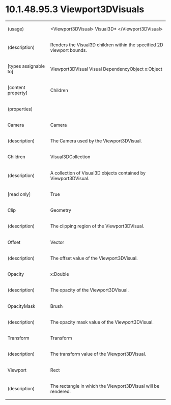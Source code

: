 <html dir="LTR" xmlns:mshelp="http://msdn.microsoft.com/mshelp" xmlns:ddue="http://ddue.schemas.microsoft.com/authoring/2003/5" xmlns:xlink="http://www.w3.org/1999/xlink" xmlns:tool="http://www.microsoft.com/tooltip"><body><input type="hidden" id="userDataCache" class="userDataStyle"><input type="hidden" id="hiddenScrollOffset"><img id="dropDownImage" style="display:none; height:0; width:0;" src="../local/drpdown.gif"><img id="dropDownHoverImage" style="display:none; height:0; width:0;" src="../local/drpdown_orange.gif"><img id="collapseImage" style="display:none; height:0; width:0;" src="../local/collapse.gif"><img id="expandImage" style="display:none; height:0; width:0;" src="../local/exp.gif"><img id="collapseAllImage" style="display:none; height:0; width:0;" src="../local/collall.gif"><img id="expandAllImage" style="display:none; height:0; width:0;" src="../local/expall.gif"><img id="copyImage" style="display:none; height:0; width:0;" src="../local/copycode.gif"><img id="copyHoverImage" style="display:none; height:0; width:0;" src="../local/copycodeHighlight.gif"><div id="header"><h1 class="heading">10.1.48.95.3 Viewport3DVisuals</h1></div><div id="mainSection"><div id="mainBody"><div id="allHistory" class="saveHistory" onsave="saveAll()" onload="loadAll()"></div>
			<div id="sectionSection0" class="section" name="collapseableSection"><content xmlns="http://ddue.schemas.microsoft.com/authoring/2003/5" xmlns:wsd="http://wsdev.schemas.microsoft.com/authoring/2008/2" xmlns:msxsl="urn:schemas-microsoft-com:xslt" xmlns:script="urn:script" xmlns:build="urn:build">
				</content></div><div id="sectionSection1" class="section" name="collapseableSection"><content xmlns="http://ddue.schemas.microsoft.com/authoring/2003/5" xmlns:wsd="http://wsdev.schemas.microsoft.com/authoring/2008/2" xmlns:msxsl="urn:schemas-microsoft-com:xslt" xmlns:script="urn:script" xmlns:build="urn:build">
					<p xmlns=""><b></b></p><table class="ProtocolAuthoredTable" xmlns=""><tr>
								<td>
									<p>(usage)</p>
								</td>
								<td>
									<p>&lt;Viewport3DVisual&gt; Visual3D* &lt;/Viewport3DVisual&gt;</p>
								</td>
							</tr><tr>
							<td>
								<p>(description)</p>
							</td>
							<td>
								<p>Renders the Visual3D children within the specified 2D viewport bounds.</p>
							</td>
						</tr><tr>
							<td>
								<p>[types assignable to]</p>
							</td>
							<td>
								<p>Viewport3DVisual Visual DependencyObject x:Object</p>
							</td>
						</tr><tr>
							<td>
								<p>[content property]</p>
							</td>
							<td>
								<p>Children</p>
							</td>
						</tr><tr>
							<td>
								<p>(properties)</p>
							</td>
							<td>
							</td>
						</tr><tr>
							<td>
								<p>Camera</p>
							</td>
							<td>
								<p>Camera</p>
							</td>
						</tr><tr>
							<td>
								<p>(description)</p>
							</td>
							<td>
								<p>The Camera used by the Viewport3DVisual.</p>
							</td>
						</tr><tr>
							<td>
								<p>Children</p>
							</td>
							<td>
								<p>Visual3DCollection</p>
							</td>
						</tr><tr>
							<td>
								<p>(description)</p>
							</td>
							<td>
								<p>A collection of Visual3D objects contained by Viewport3DVisual.</p>
							</td>
						</tr><tr>
							<td>
								<p>[read only]</p>
							</td>
							<td>
								<p>True</p>
							</td>
						</tr><tr>
							<td>
								<p>Clip</p>
							</td>
							<td>
								<p>Geometry</p>
							</td>
						</tr><tr>
							<td>
								<p>(description)</p>
							</td>
							<td>
								<p>The clipping region of the Viewport3DVisual.</p>
							</td>
						</tr><tr>
							<td>
								<p>Offset</p>
							</td>
							<td>
								<p>Vector</p>
							</td>
						</tr><tr>
							<td>
								<p>(description)</p>
							</td>
							<td>
								<p>The offset value of the Viewport3DVisual.</p>
							</td>
						</tr><tr>
							<td>
								<p>Opacity</p>
							</td>
							<td>
								<p>x:Double</p>
							</td>
						</tr><tr>
							<td>
								<p>(description)</p>
							</td>
							<td>
								<p>The opacity of the Viewport3DVisual.</p>
							</td>
						</tr><tr>
							<td>
								<p>OpacityMask</p>
							</td>
							<td>
								<p>Brush</p>
							</td>
						</tr><tr>
							<td>
								<p>(description)</p>
							</td>
							<td>
								<p>The opacity mask value of the Viewport3DVisual.</p>
							</td>
						</tr><tr>
							<td>
								<p>Transform</p>
							</td>
							<td>
								<p>Transform</p>
							</td>
						</tr><tr>
							<td>
								<p>(description)</p>
							</td>
							<td>
								<p>The transform value of the Viewport3DVisual.</p>
							</td>
						</tr><tr>
							<td>
								<p>Viewport</p>
							</td>
							<td>
								<p>Rect</p>
							</td>
						</tr><tr>
							<td>
								<p>(description)</p>
							</td>
							<td>
								<p>The rectangle in which the Viewport3DVisual will be rendered.</p>
							</td>
						</tr></table>
				</content></div><!--[if gte IE 5]>
			<tool:tip element="languageFilterToolTip" avoidmouse="false"/>
		<![endif]--></div><a name="feedback"></a><span></span></div></body></html>